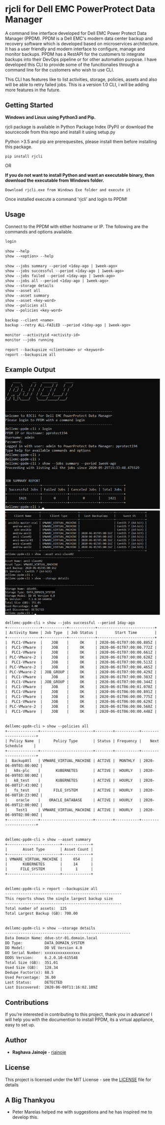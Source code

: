 # rjcli for Dell EMC PowerProtect Data Manager

A command line interface developed for Dell EMC Power Protect Data Manager (PPDM). PPDM is a Dell EMC's modern data center backup and recovery software which is developed based on microservices architecture.
It has a user friendly and modern interface to configure, manage and monitor backups. PPDM has a RestAPI for the customers to integrate backups into their DevOps pipeline or for other automation purpose.
I have developed this CLI to provide some of the funcitionalies through a command line for the customers who wish to use CLI.

This CLI has features like to list activities, storage, policies, assets and also will be able to retry failed jobs.
This is a version 1.0 CLI, i will be adding more features in the future.

## Getting Started

**Windows and Linux using Python3 and Pip.**

rjcli package is available in Python Package Index (PyPi) or download the sourcecode from this repo and install it using setup.py

Python >3.5 and pip are prerequesites, please install them before installing this package.

```
pip install rjcli
```

OR

**If you do not want to install Python and want an executable binary, then download the executable from Windows folder.**

```
Download rjcli.exe from Windows Exe folder and execute it
```
Once installed execute a command 'rjcli' and login to PPDM!


## Usage
Connect to the PPDM with either hostname or IP. The following are the commands and options available.

```
login

show --help
show --<option> --help

show --jobs summary --period <1day-ago | 1week-ago>
show --jobs successful --period <1day-ago | 1week-ago>
show --jobs failed --period <1day-ago | 1week-ago>
show --jobs all --period <1day-ago | 1week-ago>
show --storage details
show --asset all
show --asset summary
show --asset <key-word>
show --policies all
show --policies <key-word>

backup --client <name>
backup --retry ALL-FAILED --period <1day-ago | 1week-ago>

monitor --activityid <activity-id>
monitor --jobs running

report --backupsize <clientname> or <keyword>
report --backupsize all
```

## Example Output
![](images/screen1.PNG)
![](images/screen2.PNG)
```
dellemc-ppdm-cli > show --jobs successful --period 1day-ago
+---------------+-----------+------------+--------------------------+
| Activity Name | Job Type  | Job Status |        Start Time        |
+---------------+-----------+------------+--------------------------+
|  PLC1-VMware  |    JOB    |     OK     | 2020-06-01T07:00:00.885Z |
|  PLC1-VMware  |    JOB    |     OK     | 2020-06-01T07:00:00.772Z |
|  PLC1-VMware  |    JOB    |     OK     | 2020-06-01T07:00:00.661Z |
| PLC-VMware-2  |    JOB    |     OK     | 2020-06-01T07:00:00.628Z |
|  PLC1-VMware  |    JOB    |     OK     | 2020-06-01T07:00:00.513Z |
| PLC-VMware-2  |    JOB    |     OK     | 2020-06-01T07:00:00.465Z |
| PLC-VMware-2  | JOB_GROUP |     OK     | 2020-06-01T07:00:00.429Z |
|  PLC1-VMware  |    JOB    |     OK     | 2020-06-01T07:00:00.383Z |
|  PLC1-VMware  | JOB_GROUP |     OK     | 2020-06-01T07:00:00.344Z |
|  PLC1-VMware  |    JOB    |     OK     | 2020-06-01T06:00:01.070Z |
|  PLC1-VMware  |    JOB    |     OK     | 2020-06-01T06:00:00.891Z |
|  PLC1-VMware  |    JOB    |     OK     | 2020-06-01T06:00:00.775Z |
|  PLC1-VMware  |    JOB    |     OK     | 2020-06-01T06:00:00.629Z |
| PLC-VMware-2  |    JOB    |     OK     | 2020-06-01T06:00:00.560Z |
|  PLC1-VMware  |    JOB    |     OK     | 2020-06-01T06:00:00.448Z |


dellemc-ppdm-cli > show --policies all
+--------------+------------------------+--------+-----------+----------------------+
| Policy Name  |      Policy Type       | Status | Frequency |    Next Schedule     |
+--------------+------------------------+--------+-----------+----------------------+
|  BackupAtl   | VMWARE_VIRTUAL_MACHINE | ACTIVE |  MONTHLY  | 2020-06-09T03:00:00Z |
|   k8s-plc    |       KUBERNETES       | ACTIVE |  HOURLY   | 2020-06-09T03:00:00Z |
|   k8_test    |       KUBERNETES       | ACTIVE |  HOURLY   | 2020-06-08T17:43:00Z |
|   fs_test    |      FILE_SYSTEM       | ACTIVE |  HOURLY   | 2020-06-08T18:23:00Z |
|    oracle    |    ORACLE_DATABASE     | ACTIVE |  HOURLY   | 2020-06-09T12:00:00Z |
|    Test1     | VMWARE_VIRTUAL_MACHINE | ACTIVE |  HOURLY   | 2020-06-09T02:00:00Z |
+--------------+------------------------+--------+-----------+----------------------+


dellemc-ppdm-cli > show --asset summary
+------------------------+-------------+
|       Asset Type       | Asset Count |
+------------------------+-------------+
| VMWARE_VIRTUAL_MACHINE |     654     |
|       KUBERNETES       |     14      |
|      FILE_SYSTEM       |      1      |
+------------------------+-------------+


dellemc-ppdm-cli > report --backupsize all
-----------------------------------------------------
This reports shows the single largest backup size
-----------------------------------------------------
Total number of assets:  125
Total Largest Backup (GB): 700.00


dellemc-ppdm-cli > show --storage details
---------------------------------------------------------
Data Domain Name: ddve-str-01.domain.local
DD Type:          DATA_DOMAIN_SYSTEM
DD Model:         DD VE Version 4.0
DD Serial Number: xxxxxxxxxxxxxxxx
DDOS Version:     6.2.0.10-615548
Total Size (GB):  351.01
Used Size (GB):   128.34
Dedupe Factor(x): 88.5
Used Percentage:  36.00
Last Status:      DETECTED
Last Discovered:  2020-06-09T11:16:02.109Z

```
## Contributions

If you're interested in contributing to this project, thank you in advance!
I will help you with the documention to install PPDM, its a virtual appliance, easy to set up.


## Author

* **Raghava Jainoje** - [rjainoje](https://github.com/rjainoje)


## License

This project is licensed under the MIT License - see the [LICENSE](LICENSE) file for details

## A Big Thankyou

* Peter Marelas helped me with suggestions and he has inspired me to develop this.